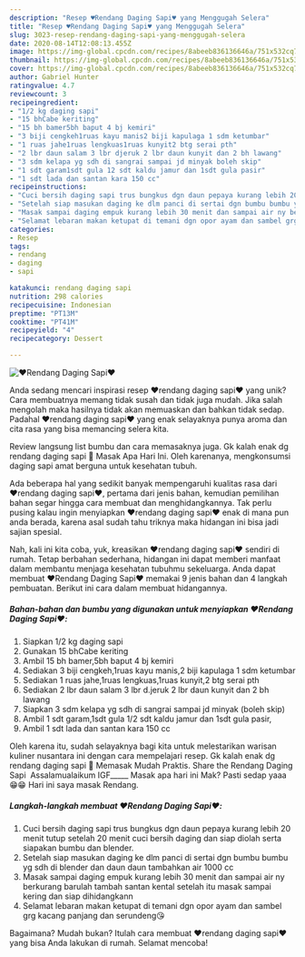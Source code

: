 ```yaml
---
description: "Resep ♥️Rendang Daging Sapi♥️ yang Menggugah Selera"
title: "Resep ♥️Rendang Daging Sapi♥️ yang Menggugah Selera"
slug: 3023-resep-rendang-daging-sapi-yang-menggugah-selera
date: 2020-08-14T12:08:13.455Z
image: https://img-global.cpcdn.com/recipes/8abeeb836136646a/751x532cq70/♥️rendang-daging-sapi♥️-foto-resep-utama.jpg
thumbnail: https://img-global.cpcdn.com/recipes/8abeeb836136646a/751x532cq70/♥️rendang-daging-sapi♥️-foto-resep-utama.jpg
cover: https://img-global.cpcdn.com/recipes/8abeeb836136646a/751x532cq70/♥️rendang-daging-sapi♥️-foto-resep-utama.jpg
author: Gabriel Hunter
ratingvalue: 4.7
reviewcount: 3
recipeingredient:
- "1/2 kg daging sapi"
- "15 bhCabe keriting"
- "15 bh bamer5bh baput 4 bj kemiri"
- "3 biji cengkeh1ruas kayu manis2 biji kapulaga 1 sdm ketumbar"
- "1 ruas jahe1ruas lengkuas1ruas kunyit2 btg serai pth"
- "2 lbr daun salam 3 lbr djeruk 2 lbr daun kunyit dan 2 bh lawang"
- "3 sdm kelapa yg sdh di sangrai sampai jd minyak boleh skip"
- "1 sdt garam1sdt gula 12 sdt kaldu jamur dan 1sdt gula pasir"
- "1 sdt lada dan santan kara 150 cc"
recipeinstructions:
- "Cuci bersih daging sapi trus bungkus dgn daun pepaya kurang lebih 20 menit tutup setelah 20 menit cuci bersih daging dan siap diolah serta siapakan bumbu dan blender."
- "Setelah siap masukan daging ke dlm panci di sertai dgn bumbu bumbu yg sdh di blender dan daun daun tambahkan air 1000 cc"
- "Masak sampai daging empuk kurang lebih 30 menit dan sampai air ny berkurang barulah tambah santan kental setelah itu masak sampai kering dan siap dihidangkann"
- "Selamat lebaran makan ketupat di temani dgn opor ayam dan sambel grg kacang panjang dan serundeng😘"
categories:
- Resep
tags:
- rendang
- daging
- sapi

katakunci: rendang daging sapi 
nutrition: 298 calories
recipecuisine: Indonesian
preptime: "PT13M"
cooktime: "PT41M"
recipeyield: "4"
recipecategory: Dessert

---
```



![♥️Rendang Daging Sapi♥️](https://img-global.cpcdn.com/recipes/8abeeb836136646a/751x532cq70/♥️rendang-daging-sapi♥️-foto-resep-utama.jpg)

Anda sedang mencari inspirasi resep ♥️rendang daging sapi♥️ yang unik? Cara membuatnya memang tidak susah dan tidak juga mudah. Jika salah mengolah maka hasilnya tidak akan memuaskan dan bahkan tidak sedap. Padahal ♥️rendang daging sapi♥️ yang enak selayaknya punya aroma dan cita rasa yang bisa memancing selera kita.

Review langsung list bumbu dan cara memasaknya juga. Gk kalah enak dg rendang daging sapi 🤤 Masak Apa Hari Ini. Oleh karenanya, mengkonsumsi daging sapi amat berguna untuk kesehatan tubuh.

Ada beberapa hal yang sedikit banyak mempengaruhi kualitas rasa dari ♥️rendang daging sapi♥️, pertama dari jenis bahan, kemudian pemilihan bahan segar hingga cara membuat dan menghidangkannya. Tak perlu pusing kalau ingin menyiapkan ♥️rendang daging sapi♥️ enak di mana pun anda berada, karena asal sudah tahu triknya maka hidangan ini bisa jadi sajian spesial.


Nah, kali ini kita coba, yuk, kreasikan ♥️rendang daging sapi♥️ sendiri di rumah. Tetap berbahan sederhana, hidangan ini dapat memberi manfaat dalam membantu menjaga kesehatan tubuhmu sekeluarga. Anda dapat membuat ♥️Rendang Daging Sapi♥️ memakai 9 jenis bahan dan 4 langkah pembuatan. Berikut ini cara dalam membuat hidangannya.

<!--inarticleads1-->

##### Bahan-bahan dan bumbu yang digunakan untuk menyiapkan ♥️Rendang Daging Sapi♥️:

1. Siapkan 1/2 kg daging sapi
1. Gunakan 15 bhCabe keriting
1. Ambil 15 bh bamer,5bh baput 4 bj kemiri
1. Sediakan 3 biji cengkeh,1ruas kayu manis,2 biji kapulaga 1 sdm ketumbar
1. Sediakan 1 ruas jahe,1ruas lengkuas,1ruas kunyit,2 btg serai pth
1. Sediakan 2 lbr daun salam 3 lbr d.jeruk 2 lbr daun kunyit dan 2 bh lawang
1. Siapkan 3 sdm kelapa yg sdh di sangrai sampai jd minyak (boleh skip)
1. Ambil 1 sdt garam,1sdt gula 1/2 sdt kaldu jamur dan 1sdt gula pasir,
1. Ambil 1 sdt lada dan santan kara 150 cc


Oleh karena itu, sudah selayaknya bagi kita untuk melestarikan warisan kuliner nusantara ini dengan cara mempelajari resep. Gk kalah enak dg rendang daging sapi 🤤 Memasak Mudah Praktis. Share the ️Rendang Daging Sapi ️ Assalamualaikum IGF_____ Masak apa hari ini Mak? Pasti sedap yaaa 😁😁 Hari ini saya masak Rendang. 

<!--inarticleads2-->

##### Langkah-langkah membuat ♥️Rendang Daging Sapi♥️:

1. Cuci bersih daging sapi trus bungkus dgn daun pepaya kurang lebih 20 menit tutup setelah 20 menit cuci bersih daging dan siap diolah serta siapakan bumbu dan blender.
1. Setelah siap masukan daging ke dlm panci di sertai dgn bumbu bumbu yg sdh di blender dan daun daun tambahkan air 1000 cc
1. Masak sampai daging empuk kurang lebih 30 menit dan sampai air ny berkurang barulah tambah santan kental setelah itu masak sampai kering dan siap dihidangkann
1. Selamat lebaran makan ketupat di temani dgn opor ayam dan sambel grg kacang panjang dan serundeng😘




Bagaimana? Mudah bukan? Itulah cara membuat ♥️rendang daging sapi♥️ yang bisa Anda lakukan di rumah. Selamat mencoba!
